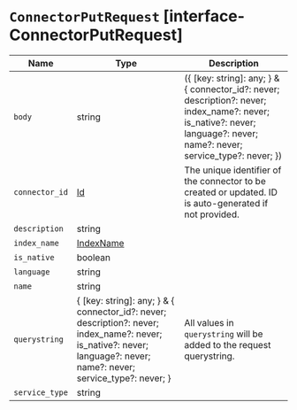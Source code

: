 # `ConnectorPutRequest` [interface-ConnectorPutRequest]

| Name | Type | Description |
| - | - | - |
| `body` | string | ({ [key: string]: any; } & { connector_id?: never; description?: never; index_name?: never; is_native?: never; language?: never; name?: never; service_type?: never; }) | All values in `body` will be added to the request body. |
| `connector_id` | [Id](./Id.md) | The unique identifier of the connector to be created or updated. ID is auto-generated if not provided. |
| `description` | string | &nbsp; |
| `index_name` | [IndexName](./IndexName.md) | &nbsp; |
| `is_native` | boolean | &nbsp; |
| `language` | string | &nbsp; |
| `name` | string | &nbsp; |
| `querystring` | { [key: string]: any; } & { connector_id?: never; description?: never; index_name?: never; is_native?: never; language?: never; name?: never; service_type?: never; } | All values in `querystring` will be added to the request querystring. |
| `service_type` | string | &nbsp; |
